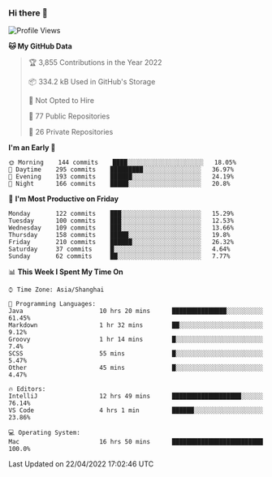 ### Hi there 👋

<!--
**qbosen/qbosen** is a ✨ _special_ ✨ repository because its `README.md` (this file) appears on your GitHub profile.

Here are some ideas to get you started:

- 🔭 I’m currently working on ...
- 🌱 I’m currently learning ...
- 👯 I’m looking to collaborate on ...
- 🤔 I’m looking for help with ...
- 💬 Ask me about ...
- 📫 How to reach me: ...
- 😄 Pronouns: ...
- ⚡ Fun fact: ...
-->

<!--START_SECTION:waka-->
![Profile Views](http://img.shields.io/badge/Profile%20Views-1-blue)

**🐱 My GitHub Data** 

> 🏆 3,855 Contributions in the Year 2022
 > 
> 📦 334.2 kB Used in GitHub's Storage 
 > 
> 🚫 Not Opted to Hire
 > 
> 📜 77 Public Repositories 
 > 
> 🔑 26 Private Repositories  
 > 
**I'm an Early 🐤** 

```text
🌞 Morning    144 commits    ████░░░░░░░░░░░░░░░░░░░░░   18.05% 
🌆 Daytime    295 commits    █████████░░░░░░░░░░░░░░░░   36.97% 
🌃 Evening    193 commits    ██████░░░░░░░░░░░░░░░░░░░   24.19% 
🌙 Night      166 commits    █████░░░░░░░░░░░░░░░░░░░░   20.8%

```
📅 **I'm Most Productive on Friday** 

```text
Monday       122 commits    ███░░░░░░░░░░░░░░░░░░░░░░   15.29% 
Tuesday      100 commits    ███░░░░░░░░░░░░░░░░░░░░░░   12.53% 
Wednesday    109 commits    ███░░░░░░░░░░░░░░░░░░░░░░   13.66% 
Thursday     158 commits    █████░░░░░░░░░░░░░░░░░░░░   19.8% 
Friday       210 commits    ██████░░░░░░░░░░░░░░░░░░░   26.32% 
Saturday     37 commits     █░░░░░░░░░░░░░░░░░░░░░░░░   4.64% 
Sunday       62 commits     ██░░░░░░░░░░░░░░░░░░░░░░░   7.77%

```


📊 **This Week I Spent My Time On** 

```text
⌚︎ Time Zone: Asia/Shanghai

💬 Programming Languages: 
Java                     10 hrs 20 mins      ███████████████░░░░░░░░░░   61.45% 
Markdown                 1 hr 32 mins        ██░░░░░░░░░░░░░░░░░░░░░░░   9.12% 
Groovy                   1 hr 14 mins        █░░░░░░░░░░░░░░░░░░░░░░░░   7.4% 
SCSS                     55 mins             █░░░░░░░░░░░░░░░░░░░░░░░░   5.47% 
Other                    45 mins             █░░░░░░░░░░░░░░░░░░░░░░░░   4.47%

🔥 Editors: 
IntelliJ                 12 hrs 49 mins      ███████████████████░░░░░░   76.14% 
VS Code                  4 hrs 1 min         ██████░░░░░░░░░░░░░░░░░░░   23.86%

💻 Operating System: 
Mac                      16 hrs 50 mins      █████████████████████████   100.0%

```


 Last Updated on 22/04/2022 17:02:46 UTC
<!--END_SECTION:waka-->
